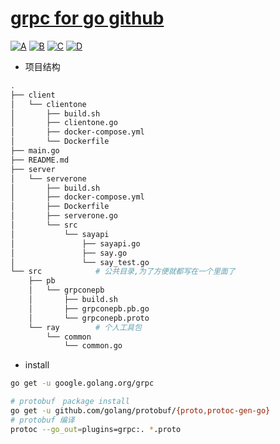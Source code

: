 # [grpc for go github](https://github.com/grpc/grpc-go)

[![A](#)](#)
[![B](#)](#)
[![C](#)](#)
[![D](#)](#)


* 项目结构

```bash
.
├── client
│   └── clientone
│       ├── build.sh
│       ├── clientone.go
│       ├── docker-compose.yml
│       └── Dockerfile
├── main.go
├── README.md
├── server
│   └── serverone
│       ├── build.sh
│       ├── docker-compose.yml
│       ├── Dockerfile
│       ├── serverone.go
│       └── src
│           └── sayapi
│               ├── sayapi.go
│               ├── say.go
│               └── say_test.go
└── src            # 公共目录,为了方便就都写在一个里面了
    ├── pb         
    │   └── grpconepb
    │       ├── build.sh
    │       ├── grpconepb.pb.go
    │       └── grpconepb.proto
    └── ray        # 个人工具包
        └── common
            └── common.go


```


* install

```bash
go get -u google.golang.org/grpc

# protobuf　package install　 
go get -u github.com/golang/protobuf/{proto,protoc-gen-go}
# protobuf 编译
protoc --go_out=plugins=grpc:. *.proto
``` 






